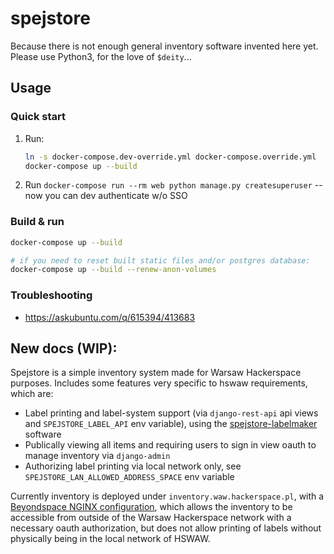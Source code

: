 # spejstore

Because there is not enough general inventory software invented here yet.
Please use Python3, for the love of `$deity`...

## Usage

### Quick start

1. Run:
   ```sh
   ln -s docker-compose.dev-override.yml docker-compose.override.yml
   docker-compose up --build
   ```
2. Run `docker-compose run --rm web python manage.py createsuperuser` -- now you can dev authenticate w/o SSO

### Build & run

```sh
docker-compose up --build

# if you need to reset built static files and/or postgres database:
docker-compose up --build --renew-anon-volumes
```

### Troubleshooting

- https://askubuntu.com/q/615394/413683

## New docs (WIP):

Spejstore is a simple inventory system made for Warsaw Hackerspace purposes. Includes some features very specific to hswaw requirements, which are:

- Label printing and label-system support (via `django-rest-api` api views and `SPEJSTORE_LABEL_API` env variable), using the [spejstore-labelmaker](https://code.hackerspace.pl/informatic/spejstore-labelmaker/) software
- Publically viewing all items and requiring users to sign in view oauth to manage inventory via `django-admin`
- Authorizing label printing via local network only, see `SPEJSTORE_LAN_ALLOWED_ADDRESS_SPACE` env variable

Currently inventory is deployed under `inventory.waw.hackerspace.pl`, with a [Beyondspace NGINX configuration](https://cs.hackerspace.pl/hscloud/-/blob/hswaw/machines/customs.hackerspace.pl/beyondspace.nix), which allows the inventory to be accessible from outside of the Warsaw Hackerspace network with a necessary oauth authorization, but does not allow printing of labels without physically being in the local network of HSWAW.
